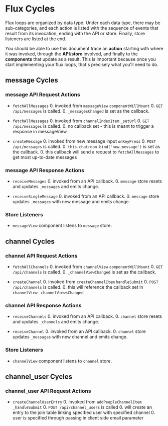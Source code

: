 # Flux Cycles

Flux loops are organized by data type. Under each data type, there may
be sub-categories, and each action is listed with the sequence of events
that result from its invocation, ending with the API or store. Finally,
store listeners are listed at the end.

You should be able to use this document trace an **action** starting
with where it was invoked, through the **API**/**store** involved, and
finally to the **components** that update as a result. This is important
because once you start implementing your flux loops, that's precisely
what you'll need to do.


## message Cycles

### message API Request Actions

* `fetchAllMessages`
  0. invoked from `messageView` `componentWillMount`
  0. `GET /api/messages` is called.
  0. `_messagesChanged` is set as the callback.

* `fetchAllMessages`
  0. invoked from `channelIndexItem` `_setUrl`
  0. `GET /api/messages` is called.
  0. no callback set - this is meant to trigger a response in messageView

* `createMessage`
  0. invoked from new message input `onKeyPress`
  0. `POST /api/messages` is called.
  0. `this.chatroom.bind('new_message')` is set as the callback.
  0. this callback will send a request to `fetchAllMessages` to get most up-to-date messages

### message API Response Actions

* `receiveMessages`
  0. invoked from an API callback.
  0. `message` store resets and updates `_messages` and emits change.

* `receiveSingleMessage`
  0. invoked from an API callback.
  0. `message` store updates `_messages` with new message and emits change.

### Store Listeners

* `messageView` component listens to `message` store.

## channel Cycles

### channel API Request Actions

* `fetchAllChannels`
  0. invoked from `channelView` `componentWillMount`
  0. `GET /api/channels` is called.
  0. `_channelViewChanged` is set as the callback.

* `createChannel`
  0. invoked from `createChannelItem` `handleSubmit`
  0. `POST /api/channels` is called.
  0. this will reference the callback set in `channelView` `_channelViewsChanged`

### channel API Response Actions

* `receiveChannels`
  0. invoked from an API callback.
  0. `channel` store resets and updates `_channels` and emits change.

* `receiveChannel`
  0. invoked from an API callback.
  0. `channel` store updates `_messages` with new channel and emits change.

### Store Listeners

* `channelView` component listens to `channel` store.

## channel_user Cycles

### channel_user API Request Actions

* `createChannelUserEntry`
  0. invoked from `addPeopleChannelItem` `_handleSubmit`
  0. `POST /api/channel_users` is called
  0. will create an entry to the join table linking specified user with specified channel
  0. user is specified through passing in client side email parameter



  
